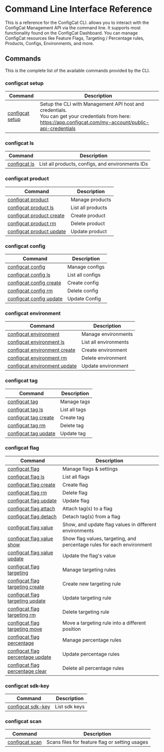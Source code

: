# Command Line Interface Reference
This is a reference for the ConfigCat CLI. allows you to interact with the ConfigCat Management API via the command line. It supports most functionality found on the ConfigCat Dashboard. You can manage ConfigCat resources like Feature Flags, Targeting / Percentage rules, Products, Configs, Environments, and more.
## Commands
This is the complete list of the available commands provided by the CLI.
### configcat setup
| Command | Description |
| ------ | ----------- |
| [configcat setup](configcat-setup.md) | Setup the CLI with Management API host and credentials.<br/>You can get your credentials from here: https://app.configcat.com/my-account/public-api-credentials |
### configcat ls
| Command | Description |
| ------ | ----------- |
| [configcat ls](configcat-ls.md) | List all products, configs, and environments IDs |
### configcat product
| Command | Description |
| ------ | ----------- |
| [configcat product](configcat-product.md) | Manage products |
| [configcat product ls](configcat-product-ls.md) | List all products |
| [configcat product create](configcat-product-create.md) | Create product |
| [configcat product rm](configcat-product-rm.md) | Delete product |
| [configcat product update](configcat-product-update.md) | Update product |
### configcat config
| Command | Description |
| ------ | ----------- |
| [configcat config](configcat-config.md) | Manage configs |
| [configcat config ls](configcat-config-ls.md) | List all configs |
| [configcat config create](configcat-config-create.md) | Create config |
| [configcat config rm](configcat-config-rm.md) | Delete config |
| [configcat config update](configcat-config-update.md) | Update Config |
### configcat environment
| Command | Description |
| ------ | ----------- |
| [configcat environment](configcat-environment.md) | Manage environments |
| [configcat environment ls](configcat-environment-ls.md) | List all environments |
| [configcat environment create](configcat-environment-create.md) | Create environment |
| [configcat environment rm](configcat-environment-rm.md) | Delete environment |
| [configcat environment update](configcat-environment-update.md) | Update environment |
### configcat tag
| Command | Description |
| ------ | ----------- |
| [configcat tag](configcat-tag.md) | Manage tags |
| [configcat tag ls](configcat-tag-ls.md) | List all tags |
| [configcat tag create](configcat-tag-create.md) | Create tag |
| [configcat tag rm](configcat-tag-rm.md) | Delete tag |
| [configcat tag update](configcat-tag-update.md) | Update tag |
### configcat flag
| Command | Description |
| ------ | ----------- |
| [configcat flag](configcat-flag.md) | Manage flags & settings |
| [configcat flag ls](configcat-flag-ls.md) | List all flags |
| [configcat flag create](configcat-flag-create.md) | Create flag |
| [configcat flag rm](configcat-flag-rm.md) | Delete flag |
| [configcat flag update](configcat-flag-update.md) | Update flag |
| [configcat flag attach](configcat-flag-attach.md) | Attach tag(s) to a flag |
| [configcat flag detach](configcat-flag-detach.md) | Detach tag(s) from a flag |
| [configcat flag value](configcat-flag-value.md) | Show, and update flag values in different environments |
| [configcat flag value show](configcat-flag-value-show.md) | Show flag values, targeting, and percentage rules for each environment |
| [configcat flag value update](configcat-flag-value-update.md) | Update the flag's value |
| [configcat flag targeting](configcat-flag-targeting.md) | Manage targeting rules |
| [configcat flag targeting create](configcat-flag-targeting-create.md) | Create new targeting rule |
| [configcat flag targeting update](configcat-flag-targeting-update.md) | Update targeting rule |
| [configcat flag targeting rm](configcat-flag-targeting-rm.md) | Delete targeting rule |
| [configcat flag targeting move](configcat-flag-targeting-move.md) | Move a targeting rule into a different position |
| [configcat flag percentage](configcat-flag-percentage.md) | Manage percentage rules |
| [configcat flag percentage update](configcat-flag-percentage-update.md) | Update percentage rules |
| [configcat flag percentage clear](configcat-flag-percentage-clear.md) | Delete all percentage rules |
### configcat sdk-key
| Command | Description |
| ------ | ----------- |
| [configcat sdk-key](configcat-sdk-key.md) | List sdk keys |
### configcat scan
| Command | Description |
| ------ | ----------- |
| [configcat scan](configcat-scan.md) | Scans files for feature flag or setting usages |
